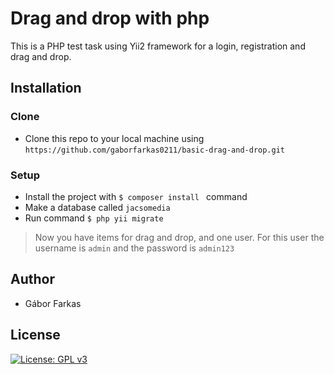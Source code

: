 # Drag and drop with php
This is a PHP test task using Yii2 framework for a login, registration and drag and drop.

## Installation

### Clone

- Clone this repo to your local machine using `https://github.com/gaborfarkas0211/basic-drag-and-drop.git`

### Setup
- Install the project with ```$ composer install ``` command
- Make a database called `jacsomedia`
- Run command ```$ php yii migrate ```

> Now you have items for drag and drop, and one user.
> For this user the username is `admin` and the password is `admin123`


## Author
* Gábor Farkas
## License
[![License: GPL v3](https://img.shields.io/badge/License-GPLv3-blue.svg)](https://www.gnu.org/licenses/gpl-3.0)
